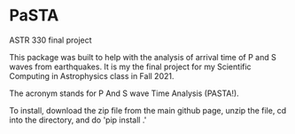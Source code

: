 # PaSTA
ASTR 330 final project

This package was built to help with the analysis of arrival time of P and S waves from earthquakes. It is my the final project for my Scientific Computing in Astrophysics class in Fall 2021.

The acronym stands for P And S wave Time Analysis (PASTA!).

To install, download the zip file from the main github page, unzip the file, cd into the directory, and do 'pip install .'
